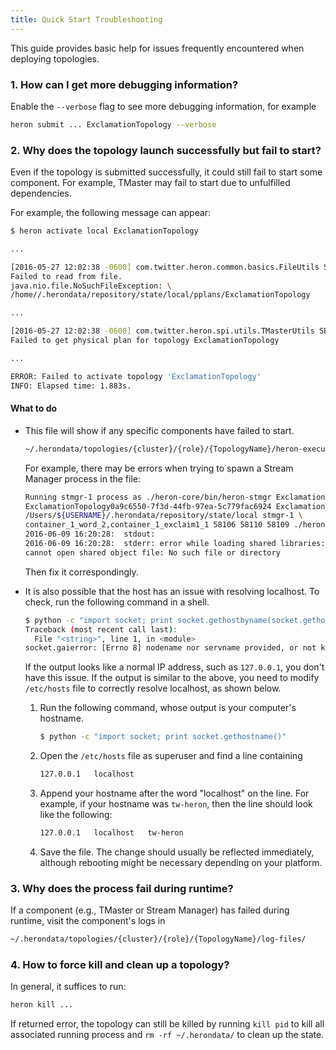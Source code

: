 ```yaml
---
title: Quick Start Troubleshooting
---
```


This guide provides basic help for issues frequently encountered when deploying topologies.

### 1. How can I get more debugging information?

Enable the `--verbose` flag to see more debugging information, for example

```bash
heron submit ... ExclamationTopology --verbose        
```

### 2. Why does the topology launch successfully but fail to start?

Even if the topology is submitted successfully, it could still fail to
start some component. For example, TMaster may fail to start due to unfulfilled
dependencies. 

For example, the following message can appear:

```bash
$ heron activate local ExclamationTopology

...

[2016-05-27 12:02:38 -0600] com.twitter.heron.common.basics.FileUtils SEVERE: \
Failed to read from file.
java.nio.file.NoSuchFileException: \
/home//.herondata/repository/state/local/pplans/ExclamationTopology

...

[2016-05-27 12:02:38 -0600] com.twitter.heron.spi.utils.TMasterUtils SEVERE: \
Failed to get physical plan for topology ExclamationTopology

... 

ERROR: Failed to activate topology 'ExclamationTopology'
INFO: Elapsed time: 1.883s.
```

#### What to do

* This file will show if any specific components have failed to start.
    
    ```bash
    ~/.herondata/topologies/{cluster}/{role}/{TopologyName}/heron-executor.stdout
    ```
    
    For example, there may be errors when trying to spawn a Stream Manager process in the file:
    
    ```bash
    Running stmgr-1 process as ./heron-core/bin/heron-stmgr ExclamationTopology \
    ExclamationTopology0a9c6550-7f3d-44fb-97ea-5c779fac6924 ExclamationTopology.defn LOCALMODE \
    /Users/${USERNAME}/.herondata/repository/state/local stmgr-1 \
    container_1_word_2,container_1_exclaim1_1 58106 58110 58109 ./heron-conf/heron_internals.yaml
    2016-06-09 16:20:28:  stdout: 
    2016-06-09 16:20:28:  stderr: error while loading shared libraries: libunwind.so.8: \
    cannot open shared object file: No such file or directory
    ```

    Then fix it correspondingly.
    
* It is also possible that the host has an issue with resolving localhost.
To check, run the following command in a shell. 
    
    ```bash
    $ python -c "import socket; print socket.gethostbyname(socket.gethostname())"
    Traceback (most recent call last):
      File "<string>", line 1, in <module>
    socket.gaierror: [Errno 8] nodename nor servname provided, or not known
    ```
    
    If the output looks like a normal IP address, such as `127.0.0.1`, 
    you don't have this issue.
    If the output is similar to the above, you need to modify `/etc/hosts`
    file to correctly resolve localhost, as shown below. 
    
    1. Run the following command, whose output is your computer's hostname.
    
        ```bash
        $ python -c "import socket; print socket.gethostname()"
        ```
    
    2. Open the `/etc/hosts` file as superuser and find a line containing
    
        ```bash
        127.0.0.1	localhost
        ```
    
    3. Append your hostname after the word "localhost" on the line. 
    For example, if your hostname was `tw-heron`, then the line should
    look like the following:
    
        ```bash
        127.0.0.1   localhost   tw-heron
        ```
        
    4. Save the file. The change should usually be reflected immediately,
    although rebooting might be necessary depending on your platform.
    
### 3. Why does the process fail during runtime? 

If a component (e.g., TMaster or Stream Manager) has failed during runtime, visit the component's logs in
    
```bash
~/.herondata/topologies/{cluster}/{role}/{TopologyName}/log-files/
```

### 4. How to force kill and clean up a topology?

In general, it suffices to run:
        
```bash
heron kill ...
```

If returned error, the topology can still be killed by running 
    `kill pid` to kill all associated running process and `rm -rf ~/.herondata/` 
    to clean up the state.

